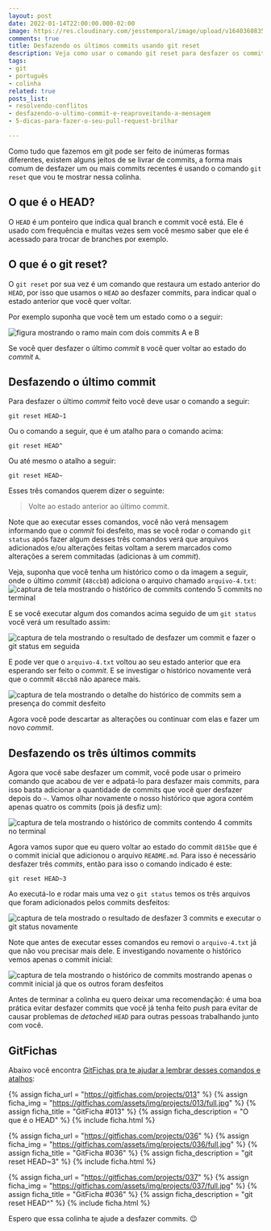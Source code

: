 ```yaml
---
layout: post
date: 2022-01-14T22:00:00.000-02:00
image: https://res.cloudinary.com/jesstemporal/image/upload/v1640360835/covers/colinha_igmf4s.png
comments: true
title: Desfazendo os últimos commits usando git reset
description: Veja como usar o comando git reset para desfazer os commits recentes
tags:
- git
- português
- colinha
related: true
posts_list:
- resolvendo-conflitos
- desfazendo-o-ultimo-commit-e-reaproveitando-a-mensagem
- 5-dicas-para-fazer-o-seu-pull-request-brilhar

---
```


Como tudo que fazemos em git pode ser feito de inúmeras formas diferentes, existem alguns jeitos de se livrar de commits, a forma mais comum de desfazer um ou mais commits recentes é usando o comando `git reset` que vou te mostrar nessa colinha.

## O que é o HEAD?

O `HEAD` é um ponteiro que indica qual branch e commit você está. Ele é usado com frequência e muitas vezes sem você mesmo saber que ele é acessado para trocar de branches por exemplo. 

## O que é o git reset?

O `git reset` por sua vez é um comando que restaura um estado anterior do `HEAD`, por isso que usamos o `HEAD` ao desfazer commits, para indicar qual o estado anterior que você quer voltar.

Por exemplo suponha que você tem um estado como o a seguir:

![figura mostrando o ramo main com dois commits A e B](https://res.cloudinary.com/jesstemporal/image/upload/v1642207791/main-with-2-commits_gfyez0.jpg)

Se você quer desfazer o último _commit_ `B` você quer voltar ao estado do _commit_ `A`.

## Desfazendo o último commit

Para desfazer o último _commit_ feito você deve usar o comando a seguir:

```console
git reset HEAD~1
```

Ou o comando a seguir, que é um atalho para o comando acima:

```console
git reset HEAD^
```

Ou até mesmo o atalho a seguir:

```console
git reset HEAD~
```

Esses três comandos querem dizer o seguinte:

> Volte ao estado anterior ao último commit.

Note que ao executar esses comandos, você não verá mensagem informando que o _commit_ foi desfeito, mas se você rodar o comando `git status` após fazer algum desses três comandos verá que arquivos adicionados e/ou alterações feitas voltam a serem marcados como alterações a serem commitadas (adicionas à um *commit*).

Veja, suponha que você tenha um histórico como o da imagem a seguir, onde o último *commit* (`48ccb8`) adiciona o arquivo chamado `arquivo-4.txt`: ![captura de tela mostrando o histórico de commits contendo 5 commits no terminal](https://res.cloudinary.com/jesstemporal/image/upload/v1642202652/git-reset/git-reset-fig-2_jwpjuz.png)

E se você executar algum dos comandos acima seguido de um `git status` você verá um resultado assim:

![captura de tela mostrando o resultado de desfazer um commit e fazer o git status em seguida](https://res.cloudinary.com/jesstemporal/image/upload/v1642202651/git-reset/git-reset-fig-3_pjexyo.png)

E pode ver que o `arquivo-4.txt` voltou ao seu estado anterior que era esperando ser feito o *commit*. E se investigar o histórico novamente verá que o commit `48ccb8` não aparece mais.

![captura de tela mostrando o detalhe do histórico de commits sem a presença do commit desfeito](https://res.cloudinary.com/jesstemporal/image/upload/v1642202651/git-reset/git-reset-fig-4_wv1m7u.png)

Agora você pode descartar as alterações ou continuar com elas e fazer um novo *commit*.

## Desfazendo os três últimos commits

Agora que você sabe desfazer um commit, você pode usar o primeiro comando que acabou de ver e adpatá-lo para desfazer mais commits, para isso basta adicionar a quantidade de commits que você quer desfazer depois do `~`. Vamos olhar novamente o nosso histórico que agora contém apenas quatro os commits (pois já desfiz um):

![captura de tela mostrando o histórico de commits contendo 4 commits no terminal](https://res.cloudinary.com/jesstemporal/image/upload/v1642202652/git-reset/git-reset-fig-5_qlmf7l.png)

Agora vamos supor que eu quero voltar ao estado do commit `d815be` que é o commit inicial que adicionou o arquivo `README.md`. Para isso é necessário desfazer três *commits*, então para isso o comando indicado é este:

```console
git reset HEAD~3
```

Ao executá-lo e rodar mais uma vez o `git status` temos os três arquivos que foram adicionados pelos commits desfeitos:

![captura de tela mostrado o resultado de desfazer 3 commits e executar o git status novamente](https://res.cloudinary.com/jesstemporal/image/upload/v1642202650/git-reset/git-reset-fig-6_jia6mq.png)

Note que antes de executar esses comandos eu removi o `arquivo-4.txt` já que não vou precisar mais dele. E investigando novamente o histórico vemos apenas o commit inicial:

![captura de tela mostrando o histórico de commits mostrando apenas o commit inicial já que os outros foram desfeitos](https://res.cloudinary.com/jesstemporal/image/upload/v1642202652/git-reset/git-reset-fig-7_ymvagr.png)

Antes de terminar a colinha eu quero deixar uma recomendação: é uma boa prática evitar desfazer commits que você já tenha feito _push_ para evitar de causar problemas de _detached_ `HEAD` para outras pessoas trabalhando junto com você.

## GitFichas

Abaixo você encontra [GitFichas pra te ajudar a lembrar desses comandos e atalhos](https://gitfichas.com):

{% assign ficha_url = "https://gitfichas.com/projects/013" %}
{% assign ficha_img = "https://gitfichas.com/assets/img/projects/013/full.jpg" %}
{% assign ficha_title = "GitFicha #013" %}
{% assign ficha_description = "O que é o HEAD" %}
{% include ficha.html %}

{% assign ficha_url = "https://gitfichas.com/projects/036" %}
{% assign ficha_img = "https://gitfichas.com/assets/img/projects/036/full.jpg" %}
{% assign ficha_title = "GitFicha #036" %}
{% assign ficha_description = "git reset HEAD~3" %}
{% include ficha.html %}

{% assign ficha_url = "https://gitfichas.com/projects/037" %}
{% assign ficha_img = "https://gitfichas.com/assets/img/projects/037/full.jpg" %}
{% assign ficha_title = "GitFicha #036" %}
{% assign ficha_description = "git reset HEAD^" %}
{% include ficha.html %}

Espero que essa colinha te ajude a desfazer commits. 😉